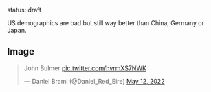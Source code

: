 status: draft


US demographics are bad but still way better than China, Germany or Japan.


## Image

<blockquote class="twitter-tweet"><p lang="en" dir="ltr">John Bulmer <a href="https://t.co/hvrmXS7NWK">pic.twitter.com/hvrmXS7NWK</a></p>&mdash; Daniel Brami (@Daniel_Red_Eire) <a href="https://twitter.com/Daniel_Red_Eire/status/1524664734032797698?ref_src=twsrc%5Etfw">May 12, 2022</a></blockquote> <script async src="https://platform.twitter.com/widgets.js" charset="utf-8"></script> 